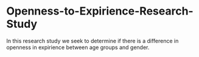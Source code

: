# Openness-to-Expirience-Research-Study
In this research study we seek to determine if there is a difference in openness in expirience between age groups and gender.
